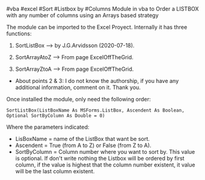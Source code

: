 #vba #excel #Sort #Listbox by #Columns
Module in vba to Order a LISTBOX with any number of columns using an Arrays based strategy

The module can be imported to the Excel Proyect.
Internally it has three functions:
  1) SortListBox     --> by J.G.Arvidsson (2020-07-18).
	
  2) SortArrayAtoZ   --> From page ExcelOffTheGrid.
	
  3) SortArrayZtoA   --> From page ExcelOffTheGrid.

* About points 2 & 3: I do not know the authorship, if you have any additional information, comment on it. Thank you.

Once installed the module, only need the following order:

	SortListBox(ListBoxName As MSForms.ListBox, Ascendent As Boolean, Optional SortByColumn As Double = 0)

Where the parameters indicated:
- LisBoxName = name of the ListBox that want be sort.
- Ascendent = True (from A to Z) or False (from Z to A).
- SortByColumn = Column number where you want to sort by. This value is optional. If don't write nothing the Listbox will be ordered by first column, if the value is highest that the column number existent, it value will be the last column existent.
